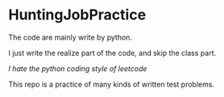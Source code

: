 # HuntingJobPractice

The code are mainly write by python.

I just write the realize part of the code, and skip the class part.

*I hate the python coding style of leetcode*

This repo is a practice of many kinds of written test problems.